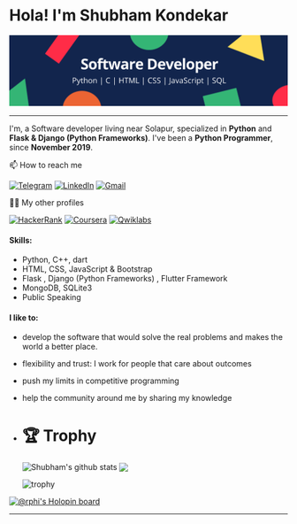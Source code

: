 # Hola! I'm Shubham Kondekar

![logo](https://github.com/kondekarshubham123/kondekarshubham123/blob/main/assets/Software%20Developer.png)

---

I'm, a Software developer living near Solapur, specialized in **Python** and **Flask & Django (Python Frameworks)**. I've been a **Python Programmer**, since **November 2019**.

📫 How to reach me

[![Telegram](https://img.shields.io/badge/--telegram?label=Telegram&logo=Telegram&style=social)](https://t.me/kondekarshubham) 
[![LinkedIn](https://img.shields.io/badge/--linkedin?label=LinkedIn&logo=LinkedIn&style=social)](https://www.linkedin.com/in/shubham-kondekar )
[![Gmail](https://img.shields.io/badge/--linkedin?label=Gmail&logo=gmail&style=social)](mailto:work.hey.shubhamkondekar@gmail.com)

👨‍💻 My other profiles

[![HackerRank](https://img.shields.io/badge/--dev?label=HackerRank&logo=Hackerrank&style=social)](https://www.hackerrank.com/kondekarshubham1)
[![Coursera](https://img.shields.io/badge/--dev?label=Coursera&logo=coursera&style=social)](https://www.coursera.org/user/98115af919c84c379b768ed5740b40dd)
[![Qwiklabs](https://img.shields.io/badge/--dev?label=Qwiklabs&logo=qwiklabs&style=social)](https://www.qwiklabs.com/public_profiles/7244f8ed-5b8f-4e9b-829c-a1859fbbfbee)


#### Skills:
- Python, C++, dart
- HTML, CSS, JavaScript & Bootstrap
- Flask , Django (Python Frameworks) , Flutter Framework
- MongoDB, SQLite3
- Public Speaking



#### I like to:
- develop the software that would solve the real problems and makes the world a better place.
- flexibility and trust: I work for people that care about outcomes
- push my limits in competitive programming
- help the community around me by sharing my knowledge

- # 🏆 Trophy

  <img align="center" src="https://github-readme-stats.vercel.app/api/top-langs/?username=kondekarshubham123&title_color=fff&text_color=9f9f9f&bg_color=151515&hide=jupyter%20notebook" alt="Shubham's github stats" />



  <img align="center" src="https://github-readme-stats.vercel.app/api?username=kondekarshubham123&hide=issues&count_private=true&show_icons=true&title_color=fff&icon_color=79ff97&text_color=9f9f9f&bg_color=151515&line_height=40" />

  ![trophy](https://github-profile-trophy.vercel.app/?username=kondekarshubham123)

[![@rphi's Holopin board](https://holopin.io/api/user/board?user=kondekarshubham123)](https://holopin.io/@kondekarshubham123)

---

<!--
**kondekarshubham123/kondekarshubham123** is a ✨ _special_ ✨ repository because its `README.md` (this file) appears on your GitHub profile.

Here are some ideas to get you started:

- 🔭 I’m currently working on ...
- 🌱 I’m currently learning ...
- 👯 I’m looking to collaborate on ...
- 🤔 I’m looking for help with ...
- 💬 Ask me about ...
- 📫 How to reach me: ...
- 😄 Pronouns: ...
- ⚡ Fun fact: ...
-->
